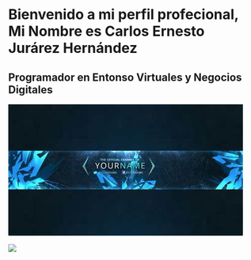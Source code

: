 <h1 aling="Center">Bienvenido a mi perfil profecional, Mi Nombre es Carlos Ernesto Jurárez Hernández</h1>
<h2 aling="Center">Programador en Entonso Virtuales y Negocios Digitales</h2>
<p aling="Center"><img src="https://raw.githubusercontent.com/Nezto90/Nezto90/refs/heads/main/OIP%20(2).jpg"></img></p>
<p aling="Center"><img src="https://th.bing.com/th/id/R.78024a9ce87014b852f319b4f3c8f6ea?rik=joBD6sHiI0Xdlg&riu=http%3a%2f%2fwww.solucionespm.com%2fwp-content%2fuploads%2f2015%2f11%2ftumblr_nnonb3fOAf1qz8q0ho1_1280.gif&ehk=vmTrlmF%2bFWMMalgHmvVg0%2friSO75dtYb76%2b7LmitueI%3d&risl=&pid=ImgRaw&r=0"></img></p>

<!--
**Nezto90/Nezto90** is a ✨ _special_ ✨ repository because its `README.md` (this file) appears on your GitHub profile.

Here are some ideas to get you started:

- 🔭 I’m currently working on ...
- 🌱 I’m currently learning ...
- 👯 I’m looking to collaborate on ...
- 🤔 I’m looking for help with ...
- 💬 Ask me about ...
- 📫 How to reach me: ...
- 😄 Pronouns: ...
- ⚡ Fun fact: ...
-->
